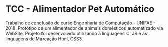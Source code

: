 # TCC - Alimentador Pet Automático
Trabalho de conclusão de curso Engenharia de Computação - UNIFAE - 2018.  Protótipo de um alimentador de animais domésticos automatizado via WebSite.  Projeto foi desenvolvido utilizando a linguagens C, JS e as linguagens de Marcação Html, CSS3.
